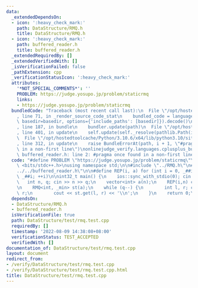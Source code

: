 ```yaml
---
data:
  _extendedDependsOn:
  - icon: ':heavy_check_mark:'
    path: DataStructure/RMQ.h
    title: DataStructure/RMQ.h
  - icon: ':heavy_check_mark:'
    path: buffered_reader.h
    title: buffered_reader.h
  _extendedRequiredBy: []
  _extendedVerifiedWith: []
  _isVerificationFailed: false
  _pathExtension: cpp
  _verificationStatusIcon: ':heavy_check_mark:'
  attributes:
    '*NOT_SPECIAL_COMMENTS*': ''
    PROBLEM: https://judge.yosupo.jp/problem/staticrmq
    links:
    - https://judge.yosupo.jp/problem/staticrmq
  bundledCode: "Traceback (most recent call last):\n  File \"/opt/hostedtoolcache/Python/3.10.6/x64/lib/python3.10/site-packages/onlinejudge_verify/documentation/build.py\"\
    , line 71, in _render_source_code_stat\n    bundled_code = language.bundle(stat.path,\
    \ basedir=basedir, options={'include_paths': [basedir]}).decode()\n  File \"/opt/hostedtoolcache/Python/3.10.6/x64/lib/python3.10/site-packages/onlinejudge_verify/languages/cplusplus.py\"\
    , line 187, in bundle\n    bundler.update(path)\n  File \"/opt/hostedtoolcache/Python/3.10.6/x64/lib/python3.10/site-packages/onlinejudge_verify/languages/cplusplus_bundle.py\"\
    , line 401, in update\n    self.update(self._resolve(pathlib.Path(included), included_from=path))\n\
    \  File \"/opt/hostedtoolcache/Python/3.10.6/x64/lib/python3.10/site-packages/onlinejudge_verify/languages/cplusplus_bundle.py\"\
    , line 312, in update\n    raise BundleErrorAt(path, i + 1, \"#pragma once found\
    \ in a non-first line\")\nonlinejudge_verify.languages.cplusplus_bundle.BundleErrorAt:\
    \ buffered_reader.h: line 2: #pragma once found in a non-first line\n"
  code: "#define PROBLEM \"https://judge.yosupo.jp/problem/staticrmq\"\n\n#include\
    \ <bits/stdc++.h>\nusing namespace std;\n\n#include \"../RMQ.h\"\n#include \"\
    ../../buffered_reader.h\"\n\n#define REP(i, a) for (int i = 0, _##i = (a); i <\
    \ _##i; ++i)\n\nint32_t main() {\n    ios::sync_with_stdio(0); cin.tie(0);\n \
    \   int n, q; cin >> n >> q;\n    vector<int> a(n);\n    REP(i,n) cin >> a[i];\n\
    \n    RMQ<int, _min> st(a);\n    while (q--) {\n        int l, r; cin >> l >>\
    \ r;\n        cout << st.get(l, r) << '\\n';\n    }\n    return 0;\n}\n"
  dependsOn:
  - DataStructure/RMQ.h
  - buffered_reader.h
  isVerificationFile: true
  path: DataStructure/test/rmq.test.cpp
  requiredBy: []
  timestamp: '2022-08-09 14:38:08+08:00'
  verificationStatus: TEST_ACCEPTED
  verifiedWith: []
documentation_of: DataStructure/test/rmq.test.cpp
layout: document
redirect_from:
- /verify/DataStructure/test/rmq.test.cpp
- /verify/DataStructure/test/rmq.test.cpp.html
title: DataStructure/test/rmq.test.cpp
---
```


